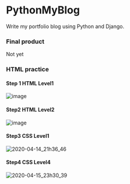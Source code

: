 # PythonMyBlog
Write my portfolio blog using Python and Django.

### Final product

Not yet

### HTML practice

#### Step 1 HTML Level1
![image](https://user-images.githubusercontent.com/34413373/79036803-a5b56d00-7c06-11ea-87cb-476fe19e4123.png)

#### Step2 HTML Level2
![image](https://user-images.githubusercontent.com/34413373/79061926-28eec580-7cd0-11ea-8f84-fcc05113ca5b.png)

#### Step3 CSS Level1
![2020-04-14_21h36_46](https://user-images.githubusercontent.com/34413373/79226265-0b208c80-7e99-11ea-9079-1c176410194a.png)

#### Step4 CSS Level4
![2020-04-15_23h30_39](https://user-images.githubusercontent.com/34413373/79349548-4c846b00-7f71-11ea-81db-746817810a91.png)
